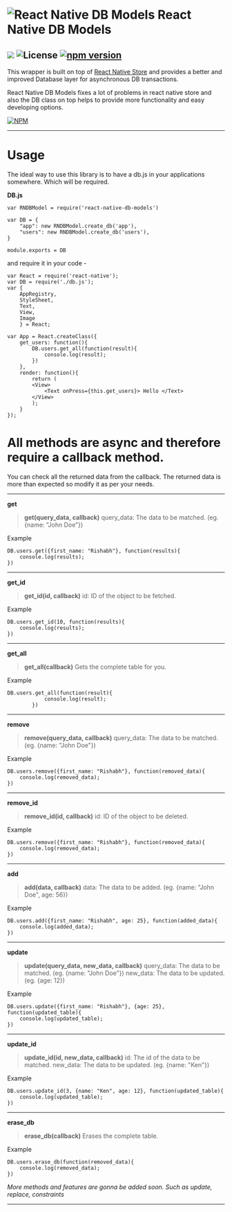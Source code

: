 ![React Native DB Models](http://i58.tinypic.com/2akiqee.png) React Native DB Models
===================
![](https://travis-ci.org/darkrishabh/react-native-db-models.svg?branch=master) ![License](https://img.shields.io/badge/License-MIT-yellowgreen.svg)  [![npm version](https://badge.fury.io/js/react-native-db-models.svg)](http://badge.fury.io/js/react-native-db-models)
----------


This wrapper is built on top of [React Native Store](https://github.com/thewei/react-native-store) and provides a better and improved Database layer for asynchronous DB transactions.

React Native DB Models fixes a lot of problems in react native store and also the DB class on top helps to provide more functionality and easy developing options.

[![NPM](https://nodei.co/npm/react-native-db-models.png?downloads=true&downloadRank=true&stars=true)](https://nodei.co/npm/react-native-db-models/)

----------
Usage
======================

The ideal way to use this library is to have a db.js in your applications somewhere. Which will be required.

**DB.js**
```
var RNDBModel = require('react-native-db-models')

var DB = {
    "app": new RNDBModel.create_db('app'),
    "users": new RNDBModel.create_db('users'),
}

module.exports = DB
```
and require it in your code -

```
var React = require('react-native');
var DB = require('./db.js');
var {
    AppRegistry,
    StyleSheet,
    Text,
    View,
    Image
    } = React;

var App = React.createClass({
	get_users: function(){
		DB.users.get_all(function(result){
			console.log(result);
		})
	},
	render: function(){
		return (
		<View>
			<Text onPress={this.get_users}> Hello </Text>
		</View>
		);
	}
});
```
All methods are async and therefore require a callback method.
======================
You can check all the returned data from the callback. The returned data is more than expected so modify it as per your needs.

----------
**get**

> **get(query_data, callback)**
> query_data: The data to be matched. (eg. {name: "John Doe"})

Example
```
DB.users.get({first_name: "Rishabh"}, function(results){
	console.log(results);
})
```
----------
**get_id**

> **get_id(id, callback)**
> id: ID of the object to be fetched.

Example
```
DB.users.get_id(10, function(results){
	console.log(results);
})
```

----------
**get_all**

> **get_all(callback)**
> Gets the complete table for you.

Example

```
DB.users.get_all(function(result){
			console.log(result);
		})
```

----------
**remove**

> **remove(query_data, callback)**
> query_data: The data to be matched. (eg. {name: "John Doe"})

Example
```
DB.users.remove({first_name: "Rishabh"}, function(removed_data){
	console.log(removed_data);
})
```

----------
**remove_id**

> **remove_id(id, callback)**
> id: ID of the object to be deleted.

Example
```
DB.users.remove({first_name: "Rishabh"}, function(removed_data){
	console.log(removed_data);
})
```
----------
**add**

> **add(data, callback)**
> data: The data to be added. (eg. {name: "John Doe", age: 56})

Example
```
DB.users.add({first_name: "Rishabh", age: 25}, function(added_data){
	console.log(added_data); 
})
```


----------
**update**

> **update(query_data, new_data, callback)**
> query_data: The data to be matched. (eg. {name: "John Doe"})
> new_data: The data to be updated. (eg. {age: 12})

Example
```
DB.users.update({first_name: "Rishabh"}, {age: 25}, function(updated_table){
	console.log(updated_table);
})
```

----------
**update_id**

> **update_id(id, new_data, callback)**
> id: The id of the data to be matched.
> new_data: The data to be updated. (eg. {name: "Ken"})

Example
```
DB.users.update_id(3, {name: "Ken", age: 12}, function(updated_table){
	console.log(updated_table);
})
```
----------
**erase_db**

> **erase_db(callback)**
> Erases the complete table.

Example
```
DB.users.erase_db(function(removed_data){
	console.log(removed_data);
})
```
 
 
 *More methods and features are gonna be added soon. Such as update, replace, constraints*

----------

